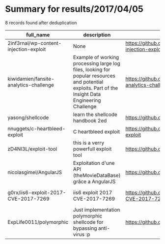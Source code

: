 
# Summary for results/2017/04/05
    
8 records found after deduplication

| full_name | description | html_url | matched_list | matched_count | pushed_at | size | stargazers_count | language | forks_count | vul_ids |
|----------------------------------------|-----------------------------------------------------------------------------------------------------------------------------------------------------|-----------------------------------------------------------|----------------------|-----------------|---------------------------|--------|--------------------|------------------|---------------|-------------------|
| 2inf3rnal/wp-content-injection-exploit | None | https://github.com/2inf3rnal/wp-content-injection-exploit | ['exploit'] | 1 | 2017-04-05 18:43:03+00:00 | 2 | 1 | Python | 3 | [] |
| kiwidamien/fansite-analytics-challenge | Example of working processing large log files, looking for popular resources and potential exploits. Part of the Insight Data Engineering Challenge | https://github.com/kiwidamien/fansite-analytics-challenge | ['exploit'] | 1 | 2017-04-05 07:12:49+00:00 | 1160 | 0 | Jupyter Notebook | 0 | [] |
| yasong/shellcode | learn the shellcode handbook 2ed | https://github.com/yasong/shellcode | ['shellcode'] | 1 | 2017-04-05 13:55:22+00:00 | 4 | 0 | | 0 | [] |
| nnuggets/c-heartbleed-exploit | C heartbleed exploit | https://github.com/nnuggets/c-heartbleed-exploit | ['exploit'] | 1 | 2017-04-05 09:09:12+00:00 | 636 | 0 | C | 0 | [] |
| zD4NI3L/exploit-tool | this is a verry powerfull exploit tool | https://github.com/zD4NI3L/exploit-tool | ['exploit'] | 1 | 2017-04-05 13:55:34+00:00 | 2 | 1 | | 0 | [] |
| nicolasgimel/AngularJS | Exploitation d'une API (theMovieDataBase) grâce a AngularJS | https://github.com/nicolasgimel/AngularJS | ['exploit'] | 1 | 2017-04-05 21:35:10+00:00 | 73 | 0 | JavaScript | 0 | [] |
| g0rx/iis6-exploit-2017-CVE-2017-7269 | iis6 exploit 2017 CVE-2017-7269 | https://github.com/g0rx/iis6-exploit-2017-CVE-2017-7269 | ['cve-2', 'exploit'] | 2 | 2017-04-05 23:29:03+00:00 | 4 | 43 | | 47 | ['CVE-2017-7269'] |
| ExpLife0011/polymorphic | Just implementation polymorphic shellcode for bypassing anti-virus :p | https://github.com/ExpLife0011/polymorphic | ['shellcode'] | 1 | 2017-04-05 11:02:45+00:00 | 1 | 0 | Assembly | 0 | [] |
